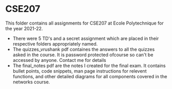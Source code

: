 # CSE207

This folder contains all assignments for CSE207 at Ecole Polytechnique for the year 2021-22.

- There were 5 TD's and a secret assignment which are placed in their respective folders appropriately named. 
- The quizzes_vrushank pdf containes the answers to all the quizzes asked in the course. It is password protected ofcourse so can't be accessed by anyone. Contact me for details
- The final_notes pdf are the notes I created for the final exam. It contains bullet points, code snippets, man page instructions for relevent functions, and other detailed diagrams for all components covered in the networks course.
